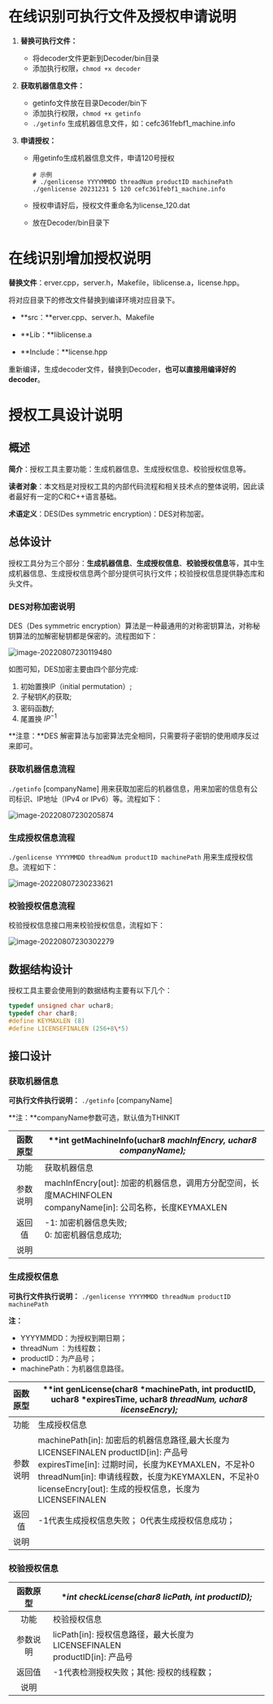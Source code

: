 # 在线识别可执行文件及授权申请说明

1. **替换可执行文件：**
      - 将decoder文件更新到Decoder/bin目录
      -  添加执行权限，`chmod +x decoder`


2. **获取机器信息文件：**

      - getinfo文件放在目录Decoder/bin下
      -  添加执行权限，`chmod +x getinfo`
      -  `./getinfo` 生成机器信息文件，如：cefc361febf1_machine.info


3. **申请授权：**

      - 用getinfo生成机器信息文件，申请120号授权
      
          ```shell
          # 示例
          # ./genlicense YYYYMMDD threadNum productID machinePath
          ./genlicense 20231231 5 120 cefc361febf1_machine.info
          ```
      
      - 授权申请好后，授权文件重命名为license\_120.dat
      
      - 放在Decoder/bin目录下


# 在线识别增加授权说明

**替换文件**：erver.cpp，server.h，Makefile，liblicense.a，license.hpp。

将对应目录下的修改文件替换到编译环境对应目录下。

  - **src：**erver.cpp、server.h、Makefile

  - **Lib：**liblicense.a

  - **Include：**license.hpp

重新编译，生成decoder文件，替换到Decoder，**也可以直接用编译好的decoder**。

# 授权工具设计说明

## 概述

**简介**：授权工具主要功能：生成机器信息、生成授权信息、校验授权信息等。

**读者对象**：本文档是对授权工具的内部代码流程和相关技术点的整体说明，因此读者最好有一定的C和C++语言基础。

**术语定义**：DES(Des symmetric encryption)：DES对称加密。

## 总体设计

授权工具分为三个部分：**生成机器信息**、**生成授权信息**、**校验授权信息**等，其中生成机器信息、生成授权信息两个部分提供可执行文件；校验授权信息提供静态库和头文件。

### DES对称加密说明

DES（Des symmetric encryption）算法是一种最通用的对称密钥算法，对称秘钥算法的加解密秘钥都是保密的。流程图如下：

![image-20220807230119480](./images/image-20220807230119480.png)

如图可知，DES加密主要由四个部分完成:

1. 初始置换IP（initial permutation）;
2. 子秘钥$K_i$的获取;
3. 密码函数$f$;
4. 尾置换 $IP^{-1}$

**注意：**DES 解密算法与加密算法完全相同，只需要将子密钥的使用顺序反过来即可。

### 获取机器信息流程

`./getinfo` \[companyName\] 用来获取加密后的机器信息，用来加密的信息有公司标识、IP地址（IPv4 or IPv6）等。流程如下：

![image-20220807230205874](./images/image-20220807230205874.png)

### 生成授权信息流程

`./genlicense YYYYMMDD threadNum productID machinePath` 用来生成授权信息。流程如下：

![image-20220807230233621](./images/image-20220807230233621.png)

### 校验授权信息流程

校验授权信息接口用来校验授权信息，流程如下：

![image-20220807230302279](./images/image-20220807230302279.png)

## 数据结构设计

授权工具主要会使用到的数据结构主要有以下几个：

```c++
typedef unsigned char uchar8;
typedef char char8;
#define KEYMAXLEN (8)
#define LICENSEFINALEN (256+8\*5) 
```

## 接口设计

### 获取机器信息

**可执行文件执行说明：** `./getinfo` \[companyName\]

**注：**companyName参数可选，默认值为THINKIT

| 函数原型 | **int getMachineInfo(uchar8 *machInfEncry, uchar8 *companyName);** |
| :------: | ------------------------------------------------------------ |
|   功能   | 获取机器信息                                                 |
| 参数说明 | machInfEncry[out]: 加密的机器信息，调用方分配空间，长度MACHINFOLEN <br />companyName[in]:  公司名称，长度KEYMAXLEN |
|  返回值  | -1: 加密机器信息失败;<br />0: 加密机器信息成功;              |
|   说明   |                                                              |



### 生成授权信息

**可执行文件执行说明：** `./genlicense YYYYMMDD threadNum productID machinePath`

**注：**

- YYYYMMDD：为授权到期日期；
- threadNum ：为线程数；
- productID：为产品号；
- machinePath：为机器信息路径。

| 函数原型 | **int genLicense(char8  *machinePath, int  productID, uchar8 *expiresTime, uchar8 *threadNum, uchar8 *licenseEncry);** |
| :------: | ------------------------------------------------------------ |
|   功能   | 生成授权信息                                                 |
| 参数说明 | machinePath[in]:   加密后的机器信息路径,最大长度为<br />LICENSEFINALEN productID[in]:   产品号 <br />expiresTime[in]:   过期时间，长度为KEYMAXLEN，不足补0 <br />threadNum[in]:    申请线程数，长度为KEYMAXLEN，不足补0 <br />licenseEncry[out]:  生成的授权信息，长度为LICENSEFINALEN |
|  返回值  | -1代表生成授权信息失败； 0代表生成授权信息成功；             |
|   说明   |                                                              |



### 校验授权信息

| 函数原型 | **int checkLicense(char8 *licPath,  int productID);**        |
| :------: | ------------------------------------------------------------ |
|   功能   | 校验授权信息                                                 |
| 参数说明 | licPath[in]: 授权信息路径，最大长度为LICENSEFINALEN <br />productID[in]: 产品号 |
|  返回值  | -1代表检测授权失败；其他:  授权的线程数；                    |
|   说明   |                                                              |



